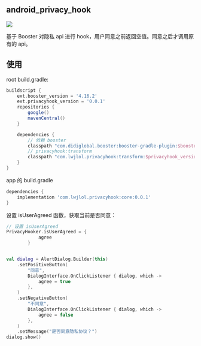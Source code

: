 ## android_privacy_hook
![](https://maven-badges.herokuapp.com/maven-central/com.lwjlol.privacyhook/core/badge.svg?style=for-the-badge)

基于 Booster 对隐私 api 进行 hook，用户同意之前返回空值。同意之后才调用原有的 api。



## 使用

root build.gradle:
```gradle
buildscript {
    ext.booster_version = '4.16.2'
    ext.privacyhook_version = '0.0.1'
    repositories {
        google()
        mavenCentral()
    }

    dependencies {
        // 依赖 booster
        classpath "com.didiglobal.booster:booster-gradle-plugin:$booster_version"
        // privacyhook:transform
        classpath "com.lwjlol.privacyhook:transform:$privacyhook_version"
    }
}
```

app 的 build.gradle
```gradle
dependencies {
    implementation 'com.lwjlol.privacyhook:core:0.0.1'
}
```




设置 isUserAgreed 函数，获取当前是否同意：
```kotlin
// 设置 isUserAgreed 
PrivacyHooker.isUserAgreed = {
            agree
        }


val dialog = AlertDialog.Builder(this)
    .setPositiveButton(
        "同意",
        DialogInterface.OnClickListener { dialog, which ->
            agree = true
        },
    )
    .setNegativeButton(
        "不同意",
        DialogInterface.OnClickListener { dialog, which ->
            agree = false
        },
    )
    .setMessage("是否同意隐私协议？")
dialog.show()
```